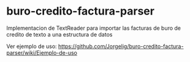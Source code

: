 # buro-credito-factura-parser
 Implementacion de TextReader para importar las facturas de buro de credito de texto a una estructura de datos

Ver ejemplo de uso:
https://github.com/Jorgelig/buro-credito-factura-parser/wiki/Ejemplo-de-uso
